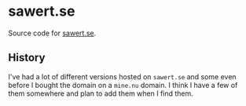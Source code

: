 # sawert.se

Source code for [sawert.se](https://sawert.se).

## History

I've had a lot of different versions hosted on `sawert.se` and some even before
I bought the domain on a `mine.nu` domain. I think I have a few of them
somewhere and plan to add them when I find them.
